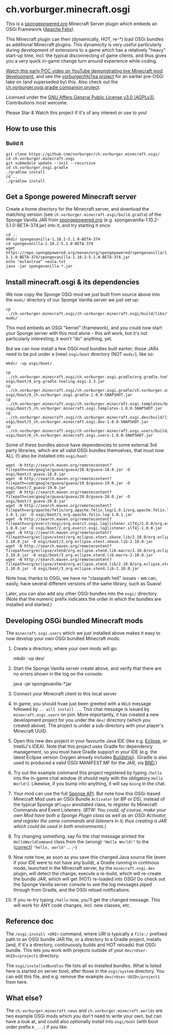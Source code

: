 # ch.vorburger.minecraft.osgi

This is a [spongepowered.org](https://www.spongepowered.org/) Minecraft Server plugin which embeds an OSGi Framework ([Apache Felix](http://felix.apache.org/)).

This Minecraft plugin can then (dynamically, HOT, re-*) load OSGi bundles as additional Minecraft plugins.  This dynamicity is very useful particularly during development of extensions to a game which has a relatively "heavy" start-up time, incl. the typical disconnecting of game clients, and thus gives you a very quick in-game change turn around experience while coding.

[Watch this early POC video on YouTube demonstrating live Minecraft mod development](https://www.youtube.com/watch?v=mibW8MhenGc), and see the [vorburger/HoTea project](https://github.com/vorburger/HoTea) for an earlier pre-OSGi take on (and superseded by) this.  Also check out the [ch.vorburger.osgi.gradle companion project](https://github.com/vorburger/ch.vorburger.osgi.gradle).

Licensed under the [GNU Affero General Public License v3.0 (AGPLv3)](LICENSE).  Contributions most welcome.

Please Star & Watch this project if it's of any interest or use to you!

## How to use this

### Build it

    git clone https://github.com/vorburger/ch.vorburger.minecraft.osgi/
    cd ch.vorburger.minecraft.osgi
    git submodule update --init --recursive
    cd ch.vorburger.osgi.gradle
    ./gradlew install
    cd ..
    ./gradlew install

## Get a Sponge powered Minecraft server

Create a home directory for the Minecraft server, and download the matching version (see `ch.vorburger.minecraft.osgi/build.gradle`) of the Sponge Vanilla JAR from [spongepowered.org](https://www.spongepowered.org) (e.g. spongevanilla-1.10.2-5.1.0-BETA-374.jar) into it, and try starting it once:

    cd ..
    mkdir spongevanilla-1.10.2-5.1.0-BETA-374
    cd spongevanilla-1.10.2-5.1.0-BETA-374
    wget https://repo.spongepowered.org/maven/org/spongepowered/spongevanilla/1.10.2-5.1.0-BETA-374/spongevanilla-1.10.2-5.1.0-BETA-374.jar
    echo "eula=true" >eula.txt
    java -jar spongevanilla-*.jar

## Install minecraft.osgi & its dependencies

We now copy the Sponge OSGi mod we just built from source above into the `mods/` directory of our Sponge Vanilla server we just set up:

    cp ../ch.vorburger.minecraft.osgi/ch.vorburger.minecraft.osgi/build/libs/*.jar mods/

This mod embeds an OSGi "kernel" (framework), and you could now start your Sponge server with this mod alone - this will work, but it's not particularly interesting; it won't "do" anything, yet.

But we can now install a few OSGi mod bundles built earlier; those JARs need to be put under a (new) `osgi/boot` directory (NOT `mods/`), like so:

    mkdir -vp osgi/boot/

    cp ../ch.vorburger.minecraft.osgi/ch.vorburger.osgi.gradle/org.gradle.tooling.osgi/build/libs/*.jar osgi/boot/4_org.gradle.tooling.osgi-3.3.jar
    cp ../ch.vorburger.minecraft.osgi/ch.vorburger.osgi.gradle/ch.vorburger.osgi.gradle/build/libs/*.jar osgi/boot/4_ch.vorburger.osgi.gradle-1.0.0-SNAPSHOT.jar
    cp ../ch.vorburger.minecraft.osgi/ch.vorburger.minecraft.osgi.templates/build/libs/*.jar osgi/boot/5_ch.vorburger.minecraft.osgi.templates-1.0.0-SNAPSHOT.jar
    cp ../ch.vorburger.minecraft.osgi/ch.vorburger.minecraft.osgi.dev/build/libs/*.jar osgi/boot/5_ch.vorburger.minecraft.osgi.dev-1.0.0-SNAPSHOT.jar
    cp ../ch.vorburger.minecraft.osgi/ch.vorburger.minecraft.osgi.users/build/libs/*.jar osgi/boot/6_ch.vorburger.minecraft.osgi.users-1.0.0-SNAPSHOT.jar

Some of these bundles above have dependencies to some external 3rd party libraries, which are all valid OSGi bundles themselves, that must now ALL (!) also be installed into `osgi/boot`:

    wget -N http://search.maven.org/remotecontent?filepath=com/google/guava/guava/18.0/guava-18.0.jar -O osgi/boot/3_guava-18.0.jar
    wget -N http://search.maven.org/remotecontent?filepath=com/google/guava/guava/19.0/guava-19.0.jar -O osgi/boot/3_guava-19.0.jar
    wget -N http://search.maven.org/remotecontent?filepath=com/google/guava/guava/20.0/guava-20.0.jar -O osgi/boot/3_guava-20.0.jar
    wget -N http://search.maven.org/remotecontent?filepath=org/apache/felix/org.apache.felix.log/1.0.1/org.apache.felix.log-1.0.1.jar -O osgi/boot/1_org.apache.felix.log-1.0.1.jar
    wget -N http://search.maven.org/remotecontent?filepath=org/everit/osgi/org.everit.osgi.loglistener.slf4j/1.0.0/org.everit.osgi.loglistener.slf4j-1.0.0.jar -O osgi/boot/2_org.everit.osgi.loglistener.slf4j-1.0.0.jar
    wget -N http://search.maven.org/remotecontent?filepath=org/eclipse/xtext/org.eclipse.xtext.xbase.lib/2.10.0/org.eclipse.xtext.xbase.lib-2.10.0.jar -O osgi/boot/3_org.eclipse.xtext.xbase.lib-2.10.0.jar
    wget -N http://search.maven.org/remotecontent?filepath=org/eclipse/xtend/org.eclipse.xtend.lib.macro/2.10.0/org.eclipse.xtend.lib.macro-2.10.0.jar -O osgi/boot/3_org.eclipse.xtend.lib.macro-2.10.0.jar
    wget -N http://search.maven.org/remotecontent?filepath=org/eclipse/xtend/org.eclipse.xtend.lib/2.10.0/org.eclipse.xtend.lib-2.10.0.jar -O osgi/boot/3_org.eclipse.xtend.lib-2.10.0.jar

Note how, thanks to OSGi, we have no "classpath hell" issues - we can, easily, have several different versions of the same library, such as Guava!

Later, you can also add any other OSGi bundles into the `osgi/` directory.  (Note that the numeric prefix indicates the order in which the bundles are installed and started.)

## Developing OSGi bundled Minecraft mods

The `minecraft.osgi.users` which we just installed above makes it easy to now develop your own OSGi bundled Minecraft mods:

1. Create a directory, where your own mods will go:

    mkdir -vp dev/

2. Start the Sponge Vanilla server create above, and verify that there are no errors shown in the log on the console:

    java -jar spongevanilla-*.jar

3. Connect your Minecraft client to this local server

4. In game, you should hvae just been greeted with a `HELO` message followed by `.. will install ..`.  This chat message is issued by `minecraft.osgi.users` on join.  More importantly, it has created a new development project for you under the `dev/` directory (which you created above).  The project is under a sub-directory with your player's Minecraft UUID.

5. Open this new dev project in your favourite Java IDE (like e.g. [Eclipse](https://eclipse.org/downloads/), or IntelliJ's IDEA).  Note that this project uses Gradle for dependency management, so you must have Gradle support in your IDE (e.g. the latest Eclipse version Oxygen already includes [Buildship](https://projects.eclipse.org/projects/tools.buildship)).  (Gradle is also used to produced a valid OSGi MANIFEST.MF for the JAR, via [BND](http://bnd.bndtools.org).)

6. Try out the example command this project registered by typing `/hello` into the in-game chat window (it should reply with the obligatory `Hello World!`).  Likewise, if you bump into anything, it will say `boing` in the chat.

7. Your mod can use the full [Sponge API](https://jd.spongepowered.org/).  But note how this OSGi-based Minecraft Mod uses an OSGi Bundle `Activator` (or BP or DS), instead of the typical Sponge `@Plugin` annotated class, to register its Minecraft Commands and Event Listeners. (_BTW: You could, of course, make your own Mod have both a Sponge Plugin class as well as an OSGi Activator, and register the same commands and listeners in it; thus creating a JAR which could be used in both environments._)

8. Try changing something, say fix the chat message printed the `HelloWorldCommand` class from the (wrong) `"Hello World!"` to the ([correct](https://en.wikipedia.org/wiki/%22Hello,_World!%22_program#History)) `"hello, world"` ... ;-)

9. Now note how, as soon as you save this changed Java source file (even if your IDE were to not have any build), a Gradle running in continous mode, launched in the Minecraft server, by the `minecraft.osgi.dev` plugin, will detect the change, execute a re-build, which will re-create the bundle JAR, which will get (HOT) re-loaded into OSGi!  Do check out the Sponge Vanilla server console to see the log messages piped through from Gradle, and the OSGi reload notifications.

10. If you re-try typing `/hello` now, you'll get the changed message.  This will work for ANY code changes, incl. new classes, etc.

## Reference doc

The `/osgi:install <URI>` command, where _URI_ is typically a `file:/` prefixed path to an OSGi bundle JAR file, or a directory to a Gradle project, installs (and, if it's a directory, continuously builds and HOT reloads) that OSGi bundle.  This lets you work with projects outside of your `dev/<User-UUID>/project1` directory.

The `osgi/installedBundles` file lists all so installed bundles.  What is listed here is started on server boot, after those in the `osgi/system` directory.  You can edit this file, and e.g. remove the example `dev/<User-UUID>/project1` from here.    
## What else?

The `ch.vorburger.minecraft.news` and `ch.vorburger.minecraft.worlds` are two example OSGi mods which you don't need to write your own, but can have a look at, and could also optionally install into `osgi/boot` (with boot order prefix `6_...`) if you like.
